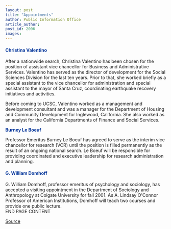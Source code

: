 ```yaml
---
layout: post
title: "Appointments"
author: Public Information Office
article_author: 
post_id: 2006
images:
---
```


<h4>
  <font color="#003399">Christina Valentino</font>
</h4>
<p>
  After a nationwide search, Christina Valentino has been chosen for the position of assistant vice chancellor for Business and Administrative Services. Valentino has served as the director of development for the Social Sciences Division for the last ten years. Prior to that, she worked briefly as a special assistant to the vice chancellor for administration and special assistant to the mayor of Santa Cruz, coordinating earthquake recovery initiatives and activities.
</p>
<p>
  Before coming to UCSC, Valentino worked as a management and development consultant and was a manager for the Department of Housing and Community Development for Inglewood, California. She also worked as an analyst for the California Departments of Finance and Social Services.
</p>
<p>
  <font color="#003399"><b>Burney Le Boeuf</b></font>
</p>
<p>
  Professor Emeritus Burney Le Boeuf has agreed to serve as the interim vice chancellor for research (VCR) until the position is filled permanently as the result of an ongoing national search. Le Boeuf will be responsible for providing coordinated and executive leadership for research administration and planning.
</p>
<h4>
  <font color="#003399">G. William Domhoff</font>
</h4>
<p>
  G. William Domhoff, professor emeritus of psychology and sociology, has accepted a visiting appointment in the Department of Sociology and Anthropology at Colgate University for fall 2001. As A. Lindsay O'Connor Professor of American Institutions, Domhoff will teach two courses and provide one public lecture.<br>
  END PAGE CONTENT
</p>
<p><a href="http://www1.ucsc.edu/currents/00-01/01-01/appointments.html" title="Permalink to appointments">Source</a></p>
